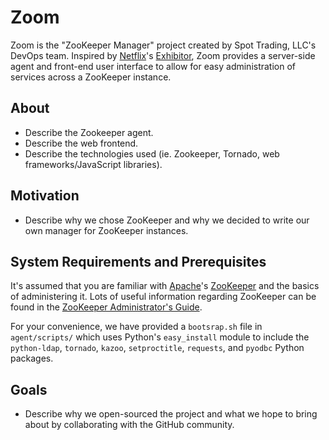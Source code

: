 Zoom
========
Zoom is the "ZooKeeper Manager" project created by Spot Trading, LLC's DevOps team. Inspired by [Netflix](https://github.com/Netflix)'s [Exhibitor](https://github.com/Netflix/exhibitor), Zoom provides a server-side agent and front-end user interface to allow for easy administration of services across a ZooKeeper instance.

## About

- Describe the Zookeeper agent.
- Describe the web frontend.
- Describe the technologies used (ie. Zookeeper, Tornado, web frameworks/JavaScript libraries).

## Motivation

- Describe why we chose ZooKeeper and why we decided to write our own manager for ZooKeeper instances.


## System Requirements and Prerequisites

It's assumed that you are familiar with [Apache](https://github.com/apache)'s [ZooKeeper](https://github.com/apache/zookeeper) and the basics of administering it. Lots of useful information regarding ZooKeeper can be found in the [ZooKeeper Administrator's Guide](http://zookeeper.apache.org/doc/trunk/zookeeperAdmin.html#sc_administering). 

For your convenience, we have provided a ```bootsrap.sh``` file in ```agent/scripts/``` which uses Python's ```easy_install``` module to include the ```python-ldap```, ```tornado```, ```kazoo```, ```setproctitle```, ```requests```, and ```pyodbc``` Python packages. 


## Goals

- Describe why we open-sourced the project and what we hope to bring about by collaborating with the GitHub community.
